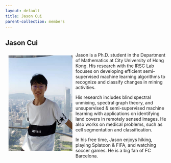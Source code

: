 ```yaml
---
layout: default
title: Jason Cui
parent-collection: members
---
```


## Jason Cui
<img src="/media/members/kcui.png" alt="1" width = 200px height = 300px style="object-fit: cover; float: left; margin: 10px">

Jason is a Ph.D. student in the Department of Mathematics at City University of Hong Kong. His research with the IRSC Lab focuses on developing efficient semi-supervised machine learning algorithms to recognize and classify changes in mining activities. 


His research includes blind spectral unmixing, spectral graph theory, and unsupervised & semi-supervised machine learning with applications on identifying land covers in remotely sensed images. He also works on medical problems, such as cell segmentation and classification.


In his free time, Jason enjoys hiking, playing Splatoon & FIFA, and watching soccer games. He is a big fan of FC Barcelona.